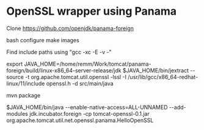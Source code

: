 # OpenSSL wrapper using Panama

Clone https://github.com/openjdk/panama-foreign

bash configure
make images

Find include paths using "gcc -xc -E -v -"

export JAVA_HOME=/home/remm/Work/tomcat/panama-foreign/build/linux-x86_64-server-release/jdk
$JAVA_HOME/bin/jextract --source -t org.apache.tomcat.util.openssl -lssl -I /usr/lib/gcc/x86_64-redhat-linux/11/include openssl.h -d src/main/java

mvn package

$JAVA_HOME/bin/java --enable-native-access=ALL-UNNAMED --add-modules jdk.incubator.foreign -cp tomcat-openssl-0.1.jar org.apache.tomcat.util.net.openssl.panama.HelloOpenSSL

